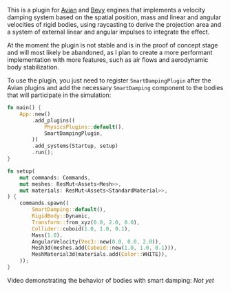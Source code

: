 This is a plugin for [Avian](https://github.com/Jondolf/avian) and [Bevy](https://github.com/bevyengine/bevy) engines that implements a velocity damping system based on the spatial position, mass and linear and angular velocities of rigid bodies, using raycasting to derive the projection area and a system of external linear and angular impulses to integrate the effect.

At the moment the plugin is not stable and is in the proof of concept stage and will most likely be abandoned, as I plan to create a more performant implementation with more features, such as air flows and aerodynamic body stabilization.

To use the plugin, you just need to register `SmartDampingPlugin` after the Avian plugins and add the necessary `SmartDamping` component to the bodies that will participate in the simulation:
```rust
fn main() {
    App::new()
        .add_plugins((
            PhysicsPlugins::default(),
            SmartDampingPlugin,
        ))
        .add_systems(Startup, setup)
        .run();
}
```
```rust
fn setup(
    mut commands: Commands,
    mut meshes: ResMut<Assets<Mesh>>,
    mut materials: ResMut<Assets<StandardMaterial>>,
) {
    commands.spawn((
        SmartDamping::default(),
        RigidBody::Dynamic,
        Transform::from_xyz(0.0, 2.0, 0.0),
        Collider::cuboid(1.0, 1.0, 0.1),
        Mass(1.0),
        AngularVelocity(Vec3::new(0.0, 0.0, 2.0)),
        Mesh3d(meshes.add(Cuboid::new(1.0, 1.0, 0.1))),
        MeshMaterial3d(materials.add(Color::WHITE)),
    ));
}
```

Video demonstrating the behavior of bodies with smart damping:
*Not yet*
